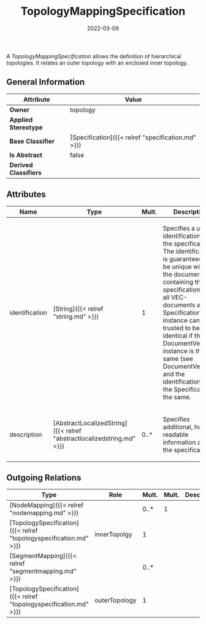 ﻿---
title: TopologyMappingSpecification
toc: false
type: specs
date: "2022-03-09"
draft: false
specification: VEC
version: 2.0.0
documentType: "Recommendation"
elementType: Class
classes:
  - TopologyMappingSpecification
menu_name: vec-2.0.0
---
<p> A&#160;<i>TopologyMappingSpecification</i> allows the definition of hierarchical topologies. It relates an outer topology with an enclosed inner topology.      </p>

## General Information

| Attribute               | Value |
|-------------------------|-------|
| **Owner**               | topology |
| **Applied Stereotype**  |   |
| **Base Classifier**     | [Specification]({{< relref "specification.md" >}})<br/>  |
| **Is Abstract**         | false |
| **Derived Classifiers** |   |

## Attributes
|  Name  |  Type  |  Mult.  |  Description  |  Owning Classifier  |
|--------|--------|---------|---------------|--------------|
|identification | [String]({{< relref "string.md" >}}) | 1 | <p> Specifies a unique identification of the specification. The identification is guaranteed to be unique within the document containing the specification. For all VEC-documents a Specification-instance can be trusted to be identical if the DocumentVersion-instance is the same (see DocumentVersion) and the identification of the Specification is the same.      </p> | [Specification]({{< relref "specification.md" >}}) |
|description | [AbstractLocalizedString]({{< relref "abstractlocalizedstring.md" >}}) | 0..* | <p> Specifies additional, human readable information about the specification.      </p> | [Specification]({{< relref "specification.md" >}}) |

## Outgoing Relations
|    Type  |   Role   |   Mult.   |   Mult.   |   Description   |
|----------|----------|-----------|-----------|-----------------|
| [NodeMapping]({{< relref "nodemapping.md" >}}) |  | 0..* | 1 |  |
| [TopologySpecification]({{< relref "topologyspecification.md" >}}) | innerTopolgy | 1 |  |  |
| [SegmentMapping]({{< relref "segmentmapping.md" >}}) |  | 0..* |  |  |
| [TopologySpecification]({{< relref "topologyspecification.md" >}}) | outerTopology | 1 |  |  |
